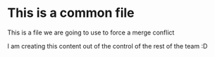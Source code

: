 # This is a common file

This is a file we are going to use to force a merge conflict

I am creating this content out of the control of the rest of the team :D
